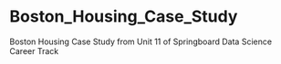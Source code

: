 # Boston_Housing_Case_Study
 Boston Housing Case Study from Unit 11 of Springboard Data Science Career Track
